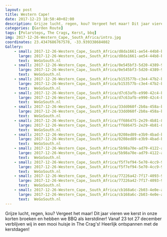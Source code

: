 ```yaml
---
layout: post
title: Western Cape!
date: 2017-12-23 18:50:40+02:00
description: Grijze lucht, regen, kou? Vergeet het maar! Dit jaar vieren we kerst in onze korten broeken en hebben we BBQ als kerstdiner! Vanaf 23 tot 27 december verblijven wij in een mooi huisje in The Crag's! Heerlijk ontspannen 
categories: [Garden Route]
tags: [Polarsteps, The Crags, Kerst, bbq]
img: 2017-12-26-Western_Cape,_South_Africa/intro.jpg
coordinates: 23.4347686767578, -33.939338684082
Gallery:
    - small: 2017-12-26-Western_Cape,_South_Africa/d8da1661-ae54-44b8-b05f-b8245b12c0ec_large_image.jpg
      large: 2017-12-26-Western_Cape,_South_Africa/d8da1661-ae54-44b8-b05f-b8245b12c0ec_large_image.jpg
      text:  WeGoSouth.nl
    - small: 2017-12-26-Western_Cape,_South_Africa/0e545bf3-5d20-4389-9d69-520890c1d9d5_large_image.jpg
      large: 2017-12-26-Western_Cape,_South_Africa/0e545bf3-5d20-4389-9d69-520890c1d9d5_large_image.jpg
      text:  WeGoSouth.nl
    - small: 2017-12-26-Western_Cape,_South_Africa/b153577b-c3e4-47b2-ba1a-3a0e9a11408f_large_image.jpg
      large: 2017-12-26-Western_Cape,_South_Africa/b153577b-c3e4-47b2-ba1a-3a0e9a11408f_large_image.jpg
      text:  WeGoSouth.nl
    - small: 2017-12-26-Western_Cape,_South_Africa/d7c63afb-e990-42c4-b634-a9b48370d92d_large_image.jpg
      large: 2017-12-26-Western_Cape,_South_Africa/d7c63afb-e990-42c4-b634-a9b48370d92d_large_image.jpg
      text:  WeGoSouth.nl
    - small: 2017-12-26-Western_Cape,_South_Africa/33dd060f-2b0a-458a-b48d-9ee1408d6a90_large_image.jpg
      large: 2017-12-26-Western_Cape,_South_Africa/33dd060f-2b0a-458a-b48d-9ee1408d6a90_large_image.jpg
      text:  WeGoSouth.nl
    - small: 2017-12-26-Western_Cape,_South_Africa/ff686475-2e29-4b81-8509-167a604b6ca8_large_image.jpg
      large: 2017-12-26-Western_Cape,_South_Africa/ff686475-2e29-4b81-8509-167a604b6ca8_large_image.jpg
      text:  WeGoSouth.nl
    - small: 2017-12-26-Western_Cape,_South_Africa/0208ed89-e3b9-4bad-b661-c674ebef9e76_large_image.jpg
      large: 2017-12-26-Western_Cape,_South_Africa/0208ed89-e3b9-4bad-b661-c674ebef9e76_large_image.jpg
      text:  WeGoSouth.nl
    - small: 2017-12-26-Western_Cape,_South_Africa/5b98a70e-ad79-4122-ac86-3ff5110e13bf_large_image.jpg
      large: 2017-12-26-Western_Cape,_South_Africa/5b98a70e-ad79-4122-ac86-3ff5110e13bf_large_image.jpg
      text:  WeGoSouth.nl
    - small: 2017-12-26-Western_Cape,_South_Africa/f5f7ef94-5e70-4cc9-99b2-6a7303b5b5ff_large_image.jpg
      large: 2017-12-26-Western_Cape,_South_Africa/f5f7ef94-5e70-4cc9-99b2-6a7303b5b5ff_large_image.jpg
      text:  WeGoSouth.nl
    - small: 2017-12-26-Western_Cape,_South_Africa/77226a42-7f17-4093-997b-12803d225104_large_image.jpg
      large: 2017-12-26-Western_Cape,_South_Africa/77226a42-7f17-4093-997b-12803d225104_large_image.jpg
      text:  WeGoSouth.nl
    - small: 2017-12-26-Western_Cape,_South_Africa/cb168a6c-2b03-4e0e-ac09-e0ff72f7148a_large_image.jpg
      large: 2017-12-26-Western_Cape,_South_Africa/cb168a6c-2b03-4e0e-ac09-e0ff72f7148a_large_image.jpg
      text:  WeGoSouth.nl
---
```

Grijze lucht, regen, kou? Vergeet het maar! Dit jaar vieren we kerst in onze korten broeken en hebben we BBQ als kerstdiner! 
Vanaf 23 tot 27 december verblijven wij in een mooi huisje in The Crag's! Heerlijk ontspannen met de kerstdagen! 